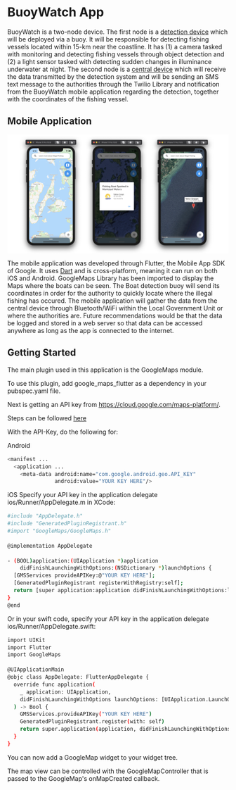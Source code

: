 # BuoyWatch App

BuoyWatch is a two-node device. The first node is a [detection device](https://github.com/fxs1l/buoywatch-detector) which will be deployed via a buoy. It will be responsible for detecting fishing vessels located within 15-km near the coastline. It has (1) a camera tasked with monitoring and detecting fishing vessels through object detection and (2) a light sensor tasked with detecting sudden changes in illuminance underwater at night. The second node is a [central device](https://github.com/fxs1l/buoywatch-receiver.git) which will receive the data transmitted by the detection system and will be sending an SMS text message to the authorities through the Twilio Library and notification from the BuoyWatch mobile application regarding the detection, together with the coordinates of the fishing vessel.

## Mobile Application

<img align="center" src="https://github.com/fxs1l/Buoywatch/blob/master/images/buoywatch.png" alt="apps">

The mobile application was developed through Flutter, the Mobile App SDK of Google. It uses [Dart](https://dart.dev/) and is cross-platform, meaning it can run on both iOS and Android. GoogleMaps Library has been imported to display the Maps where the boats can be seen. The Boat detection buoy will send its coordinates in order for the authority to quickly locate where the illegal fishing has occured. The mobile application will gather the data from the central device through Bluetooth/WiFi within the Local Government Unit or where the authorities are. Future recommendations would be that the data be logged and stored in a web server so that data can be accessed anywhere as long as the app is connected to the internet.


## Getting Started

The main plugin used in this application is the GoogleMaps module. 

To use this plugin, add google_maps_flutter as a dependency in your pubspec.yaml file.

Next is getting an API key from https://cloud.google.com/maps-platform/.

Steps can be followed [here](https://pub.dev/packages/google_maps_flutter)

With the API-Key, do the following for:

Android
```bash
<manifest ...
  <application ...
    <meta-data android:name="com.google.android.geo.API_KEY"
               android:value="YOUR KEY HERE"/>
```

iOS
Specify your API key in the application delegate ios/Runner/AppDelegate.m in XCode:
```bash
#include "AppDelegate.h"
#include "GeneratedPluginRegistrant.h"
#import "GoogleMaps/GoogleMaps.h"

@implementation AppDelegate

- (BOOL)application:(UIApplication *)application
    didFinishLaunchingWithOptions:(NSDictionary *)launchOptions {
  [GMSServices provideAPIKey:@"YOUR KEY HERE"];
  [GeneratedPluginRegistrant registerWithRegistry:self];
  return [super application:application didFinishLaunchingWithOptions:launchOptions];
}
@end
```
Or in your swift code, specify your API key in the application delegate ios/Runner/AppDelegate.swift:
```bash
import UIKit
import Flutter
import GoogleMaps

@UIApplicationMain
@objc class AppDelegate: FlutterAppDelegate {
  override func application(
    _ application: UIApplication,
    didFinishLaunchingWithOptions launchOptions: [UIApplication.LaunchOptionsKey: Any]?
  ) -> Bool {
    GMSServices.provideAPIKey("YOUR KEY HERE")
    GeneratedPluginRegistrant.register(with: self)
    return super.application(application, didFinishLaunchingWithOptions: launchOptions)
  }
}
```

You can now add a GoogleMap widget to your widget tree.

The map view can be controlled with the GoogleMapController that is passed to the GoogleMap's onMapCreated callback.

